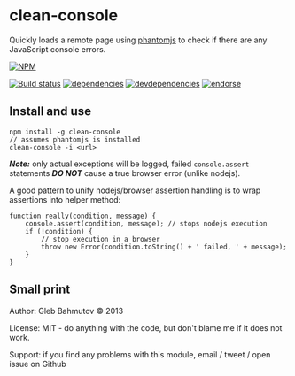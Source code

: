 # clean-console

Quickly loads a remote page using [phantomjs](http://phantomjs.org/)
to check if there are any JavaScript console errors.

[![NPM][clean-console-icon]][clean-console-url]

[![Build status][clean-console-ci-image]][clean-console-ci-url]
[![dependencies][clean-console-dependencies-image]][clean-console-dependencies-url]
[![devdependencies][clean-console-devdependencies-image]][clean-console-devdependencies-url]
[![endorse][endorse-image]][endorse-url]

## Install and use

    npm install -g clean-console
    // assumes phantomjs is installed
    clean-console -i <url>

***Note:*** only actual exceptions will be logged, failed `console.assert` statements ***DO NOT***
cause a true browser error (unlike nodejs).

A good pattern to unify nodejs/browser assertion handling
is to wrap assertions into helper method:

    function really(condition, message) {
        console.assert(condition, message); // stops nodejs execution
        if (!condition) {
            // stop execution in a browser
            throw new Error(condition.toString() + ' failed, ' + message);
        }
    }

## Small print

Author: Gleb Bahmutov &copy; 2013

License: MIT - do anything with the code, but don't blame me if it does not work.

Support: if you find any problems with this module, email / tweet / open issue on Github

[clean-console-icon]: https://nodei.co/npm/clean-console.png?downloads=true
[clean-console-url]: https://npmjs.org/package/clean-console
[clean-console-ci-image]: https://travis-ci.org/bahmutov/clean-console.png?branch=master
[clean-console-ci-url]: https://travis-ci.org/bahmutov/clean-console
[clean-console-dependencies-image]: https://david-dm.org/bahmutov/clean-console.png
[clean-console-dependencies-url]: https://david-dm.org/bahmutov/clean-console
[clean-console-devdependencies-image]: https://david-dm.org/bahmutov/clean-console/dev-status.png
[clean-console-devdependencies-url]: https://david-dm.org/bahmutov/clean-console#info=devDependencies
[endorse-image]: https://api.coderwall.com/bahmutov/endorsecount.png
[endorse-url]: https://coderwall.com/bahmutov
